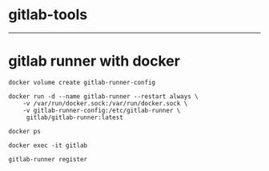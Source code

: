 # gitlab-tools

***

# gitlab runner with docker 
```
docker volume create gitlab-runner-config

docker run -d --name gitlab-runner --restart always \
    -v /var/run/docker.sock:/var/run/docker.sock \
    -v gitlab-runner-config:/etc/gitlab-runner \
     gitlab/gitlab-runner:latest

docker ps

docker exec -it gitlab

gitlab-runner register
```
